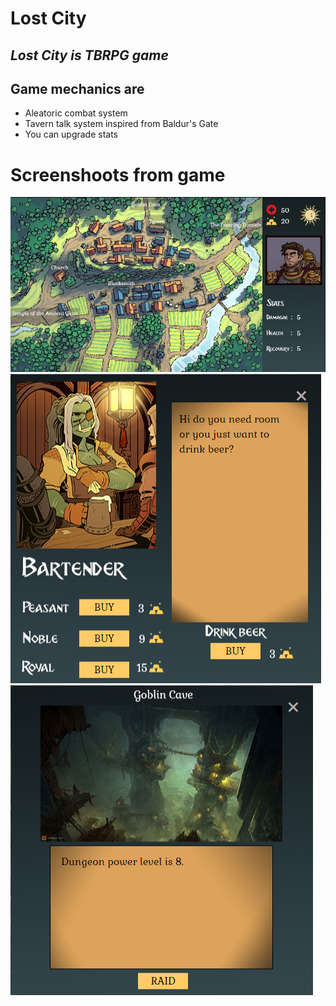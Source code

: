 # Lost City
## _Lost City is TBRPG game_





## Game mechanics are


- Aleatoric combat system
- Tavern talk system inspired from Baldur's Gate
- You can upgrade stats

# Screenshoots from game
![](img/mainSS.png)
![](img/tavernSS.png)
![](img/goblinSS.png)
